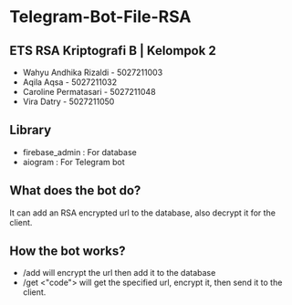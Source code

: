 # Telegram-Bot-File-RSA
## ETS RSA Kriptografi B | Kelompok 2
- Wahyu Andhika Rizaldi - 5027211003
- Aqila Aqsa - 5027211032
- Caroline Permatasari - 5027211048
- Vira Datry - 5027211050

## Library
- firebase_admin : For database
- aiogram : For Telegram bot

## What does the bot do?
It can add an RSA encrypted url to the database, also decrypt it for the client.

## How the bot works?
- /add <url> will encrypt the url then add it to the database
- /get <"code"> will get the specified url, encrypt it, then send it to the client.
